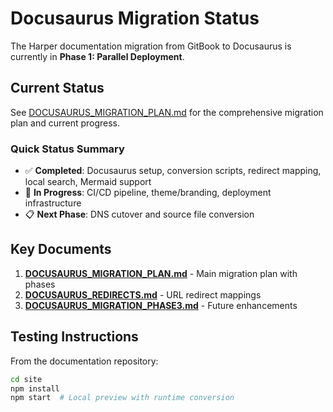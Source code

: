# Docusaurus Migration Status

The Harper documentation migration from GitBook to Docusaurus is currently in **Phase 1: Parallel Deployment**.

## Current Status

See [DOCUSAURUS_MIGRATION_PLAN.md](./DOCUSAURUS_MIGRATION_PLAN.md#migration-status) for the comprehensive migration plan and current progress.

### Quick Status Summary

- ✅ **Completed**: Docusaurus setup, conversion scripts, redirect mapping, local search, Mermaid support
- 🚧 **In Progress**: CI/CD pipeline, theme/branding, deployment infrastructure
- 📋 **Next Phase**: DNS cutover and source file conversion

## Key Documents

1. **[DOCUSAURUS_MIGRATION_PLAN.md](./DOCUSAURUS_MIGRATION_PLAN.md)** - Main migration plan with phases
2. **[DOCUSAURUS_REDIRECTS.md](./DOCUSAURUS_REDIRECTS.md)** - URL redirect mappings
3. **[DOCUSAURUS_MIGRATION_PHASE3.md](./DOCUSAURUS_MIGRATION_PHASE3.md)** - Future enhancements

## Testing Instructions

From the documentation repository:
```bash
cd site
npm install
npm start  # Local preview with runtime conversion
```
